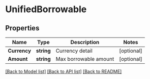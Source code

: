 # UnifiedBorrowable

## Properties

Name | Type | Description | Notes
------------ | ------------- | ------------- | -------------
**Currency** | **string** | Currency detail | [optional] 
**Amount** | **string** | Max borrowable amount | [optional] 

[[Back to Model list]](../README.md#documentation-for-models) [[Back to API list]](../README.md#documentation-for-api-endpoints) [[Back to README]](../README.md)


